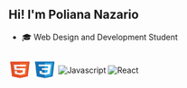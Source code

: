 ## Hi! I'm Poliana Nazario
 - 🎓 Web Design and Development Student
 
  ##
  
  <img align="center" alt="HTML" height="30" width="40" src="https://raw.githubusercontent.com/devicons/devicon/master/icons/html5/html5-original.svg"> <img align="center" alt="CSS" height="30" width="40" src="https://raw.githubusercontent.com/devicons/devicon/master/icons/css3/css3-original.svg"> <img align="center" alt="Javascript" height="30" width="40" src="https://cdn.jsdelivr.net/gh/devicons/devicon/icons/javascript/javascript-plain.svg"/> <img align="center" alt="React" height="30" width="40" src="https://cdn.jsdelivr.net/gh/devicons/devicon/icons/react/react-original.svg" />
